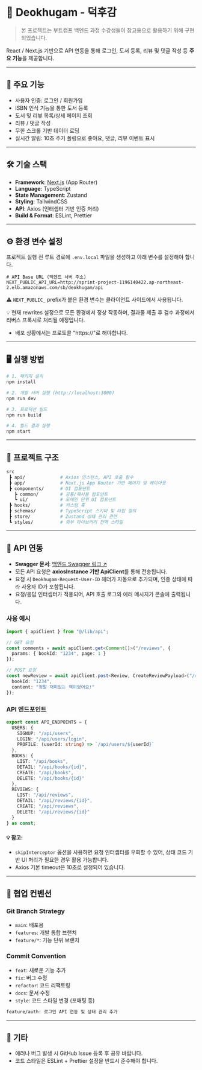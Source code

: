 # 📌 Deokhugam - 덕후감

> 본 프로젝트는 부트캠프 백엔드 과정 수강생들이 참고용으로 활용하기 위해 구현되었습니다.

React / Next.js 기반으로 API 연동을 통해 로그인, 도서 등록, 리뷰 및 댓글 작성 등 **주요 기능**을 제공합니다.

---

## 🚀 주요 기능
- 사용자 인증: 로그인 / 회원가입
- ISBN 인식 기능을 통한 도서 등록
- 도서 및 리뷰 목록/상세 페이지 조회
- 리뷰 / 댓글 작성
- 무한 스크롤 기반 데이터 로딩
- 실시간 알림: 10초 주기 폴링으로 좋아요, 댓글, 리뷰 이벤트 표시

---

## 🛠️ 기술 스택
- **Framework**: [Next.js](https://nextjs.org/) (App Router)
- **Language**: TypeScript
- **State Management**: Zustand
- **Styling**: TailwindCSS
- **API**: Axios (인터셉터 기반 인증 처리)
- **Build & Format**: ESLint, Prettier

---

## ⚙️ 환경 변수 설정

프로젝트 실행 전 루트 경로에 `.env.local` 파일을 생성하고 아래 변수를 설정해야 합니다.

```env
# API Base URL (백엔드 서버 주소)
NEXT_PUBLIC_API_URL=http://sprint-project-1196140422.ap-northeast-2.elb.amazonaws.com/sb/deokhugam/api
```
⚠️ `NEXT_PUBLIC_` prefix가 붙은 환경 변수는 클라이언트 사이드에서 사용됩니다.

💡 현재 rewrites 설정으로 모든 환경에서 정상 작동하며, 결과물 제출 후 검수 과정에서 리버스 프록시로 처리될 예정입니다.
- 배포 상황에서는 프로토콜 "https://"로 해야합니다.

---

## 🖥️ 실행 방법
```bash
# 1. 패키지 설치
npm install

# 2. 개발 서버 실행 (http://localhost:3000)
npm run dev

# 3. 프로덕션 빌드
npm run build

# 4. 빌드 결과 실행
npm start
```

---

## 📂 프로젝트 구조
```bash
src
 ┣ api/             # Axios 인스턴스, API 호출 함수
 ┣ app/             # Next.js App Router 기반 페이지 및 레이아웃
 ┣ components/      # UI 컴포넌트
   ┣ common/        # 공통/재사용 컴포넌트
   ┗ ui/            # 도메인 단위 UI 컴포넌트
 ┣ hooks/           # 커스텀 훅
 ┣ schemas/         # TypeScript 스키마 및 타입 정의
 ┣ store/           # Zustand 상태 관리 관련
 ┗ styles/          # 외부 라이브러리 전역 스타일
```

---

## 📡 API 연동
- **Swagger 문서**: [백엔드 Swagger 링크 ↗️](http://sprint-project-1196140422.ap-northeast-2.elb.amazonaws.com/sb/deokhugam/api/swagger-ui/index.html#/)
- 모든 API 요청은 **axiosInstance 기반 ApiClient**를 통해 전송됩니다.
- 요청 시 `Deokhugam-Request-User-ID` 헤더가 자동으로 추가되며, 인증 상태에 따라 사용자 ID가 포함됩니다.
- 요청/응답 인터셉터가 적용되어, API 호출 로그와 에러 메시지가 콘솔에 출력됩니다.
### 사용 예시
```ts
import { apiClient } from "@/lib/api";

// GET 요청
const comments = await apiClient.get<Comment[]>("/reviews", {
  params: { bookId: "1234", page: 1 }
});

// POST 요청
const newReview = await apiClient.post<Review, CreateReviewPayload>("/reviews", {
  bookId: "1234",
  content: "정말 재미있는 책이었어요!"
});
```
### API 엔드포인트
```ts
export const API_ENDPOINTS = {
  USERS: {
    SIGNUP: "/api/users",
    LOGIN: "/api/users/login",
    PROFILE: (userId: string) => `/api/users/${userId}`
  },
  BOOKS: {
    LIST: "/api/books",
    DETAIL: "/api/books/{id}",
    CREATE: "/api/books",
    DELETE: "/api/books/{id}"
  },
  REVIEWS: {
    LIST: "/api/reviews",
    DETAIL: "/api/reviews/{id}",
    CREATE: "/api/reviews",
    DELETE: "/api/reviews/{id}"
  }
} as const;
```
#### 💡 참고:
- `skipInterceptor` 옵션을 사용하면 요청 인터셉터를 우회할 수 있어, 상태 코드 기반 UI 처리가 필요한 경우 활용 가능합니다.
- Axios 기본 timeout은 10초로 설정되어 있습니다.

---

## 🤝 협업 컨벤션
### Git Branch Strategy
- `main`: 배포용
- `features`: 개발 통합 브랜치
- `feature/*`: 기능 단위 브랜치
### Commit Convention
- `feat`: 새로운 기능 추가
- `fix`: 버그 수정
- `refactor`: 코드 리팩토링
- `docs`: 문서 수정
- `style`: 코드 스타일 변경 (포매팅 등)
```bash
feature/auth: 로그인 API 연동 및 상태 관리 추가
```

---

## 📝 기타
- 에러나 버그 발생 시 GitHub Issue 등록 후 공유 바랍니다.
- 코드 스타일은 ESLint + Prettier 설정을 반드시 준수해야 합니다.
